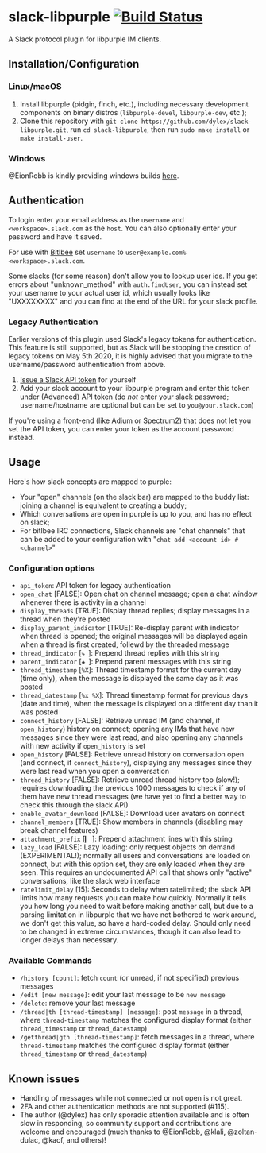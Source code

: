 # slack-libpurple [![Build Status](https://travis-ci.org/dylex/slack-libpurple.svg?branch=master)](https://travis-ci.org/dylex/slack-libpurple)

A Slack protocol plugin for libpurple IM clients.

## Installation/Configuration

### Linux/macOS

1. Install libpurple (pidgin, finch, etc.), including necessary development components on binary distros (`libpurple-devel`, `libpurple-dev`, etc.);
1. Clone this repository with `git clone https://github.com/dylex/slack-libpurple.git`, run `cd slack-libpurple`, then run `sudo make install` or `make install-user`.

### Windows

@EionRobb is kindly providing windows builds [here](https://eion.robbmob.com/libslack.dll).

## Authentication

To login enter your email address as the `username` and
`<workspace>.slack.com` as the `host`.  You can also optionally enter your
password and have it saved.

For use with [Bitlbee](https://bitlbee.org) set `username` to `user@example.com%<workspace>.slack.com`.

Some slacks (for some reason) don't allow you to lookup user ids.
If you get errors about "unknown\_method" with `auth.findUser`, you can instead set your username to your actual user id, which usually looks like "UXXXXXXXX" and you can find at the end of the URL for your slack profile.

### Legacy Authentication

Earlier versions of this plugin used Slack's legacy tokens for authentication.
This feature is still supported, but as Slack will be stopping the creation
of legacy tokens on May 5th 2020, it is highly advised that you migrate to the
username/password authentication from above.

1. [Issue a Slack API token](https://api.slack.com/custom-integrations/legacy-tokens) for yourself
1. Add your slack account to your libpurple program and enter this token under (Advanced) API token (do *not* enter your slack password; username/hostname are optional but can be set to `you@your.slack.com`)

If you're using a front-end (like Adium or Spectrum2) that does not let you set the API token, you can enter your token as the account password instead.

## Usage
Here's how slack concepts are mapped to purple:

   * Your "open" channels (on the slack bar) are mapped to the buddy list: joining a channel is equivalent to creating a buddy;
   * Which conversations are open in purple is up to you, and has no effect on slack;
   * For bitlbee IRC connections, Slack channels are "chat channels" that can be added to your configuration with "`chat add <account id> #<channel>`"

### Configuration options
- `api_token`: API token for legacy authentication
- `open_chat` [FALSE]: Open chat on channel message; open a chat window whenever there is activity in a channel
- `display_threads` [TRUE]: Display thread replies; display messages in a thread when they're posted
- `display_parent_indicator` [TRUE]: Re-display parent with indicator when thread is opened; the original messages will be displayed again when a thread is first created, follewd by  the threaded message
- `thread_indicator` [`⤷ `]: Prepend thread replies with this string
- `parent_indicator` [`◈ `]: Prepend parent messages with this string
- `thread_timestamp` [`%X`]: Thread timestamp format for the current day (time only), when the message is displayed the same day as it was posted
- `thread_datestamp` [`%x %X`]: Thread timestamp format for previous days (date and time), when the message is displayed on a different day than it was posted
- `connect_history` [FALSE]: Retrieve unread IM (and channel, if `open_history`) history on connect; opening any IMs that have new messages since they were last read, and also opening any channels with new activity if `open_history` is set
- `open_history` [FALSE]: Retrieve unread history on conversation open (and connect, if `connect_history`), displaying any messages since they were last read when you open a conversation
- `thread_history` [FALSE]: Retrieve unread thread history too (slow!); requires downloading the previous 1000 messages to check if any of them have new thread messages (we have yet to find a better way to check this through the slack API)
- `enable_avatar_download` [FALSE]: Download user avatars on connect
- `channel_members` [TRUE]: Show members in channels (disabling may break channel features)
- `attachment_prefix` [`▎ `]: Prepend attachment lines with this string
- `lazy_load` [FALSE]: Lazy loading: only request objects on demand (EXPERIMENTAL!); normally all users and conversations are loaded on connect, but with this option set, they are only loaded when they are seen. This requires an undocumented API call that shows only "active" conversations, like the slack web interface
- `ratelimit_delay` [15]: Seconds to delay when ratelimited; the slack API limits how many requests you can make how quickly. Normally it tells you how long you need to wait before making another call, but due to a parsing limitation in libpurple that we have not bothered to work around, we don't get this value, so have a hard-coded delay. Should only need to be changed in extreme circumstances, though it can also lead to longer delays than necessary.

### Available Commands
- `/history [count]`: fetch `count` (or unread, if not specified) previous messages
- `/edit [new message]`: edit your last message to be `new message`
- `/delete`: remove your last message
- `/thread|th [thread-timestamp] [message]`: post `message` in a thread, where `thread-timestamp` matches the configured display format (either `thread_timestamp` or `thread_datestamp`)
- `/getthread|gth [thread-timestamp]`: fetch messages in a thread, where `thread-timestamp` matches the configured display format (either `thread_timestamp` or `thread_datestamp`)

## Known issues
- Handling of messages while not connected or not open is not great.
- 2FA and other authentication methods are not supported (#115).
- The author (@dylex) has only sporadic attention available and is often slow in responding, so community support and contributions are welcome and encouraged (much thanks to @EionRobb, @klali, @zoltan-dulac, @kacf, and others)!
